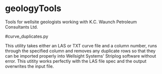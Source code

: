 # geologyTools
Tools for wellsite geologists working with K.C. Waunch Petroleum Consultants Ltd.

#curve_duplicates.py

This utility takes either an LAS or TXT curve file and a column number, runs through the specified column and removes any duplicate rows so that they can be imported properly into Wellsight Systems' Striplog software without error.
This utitity works perfectly with the LAS file spec and the output overwrites the input file.
